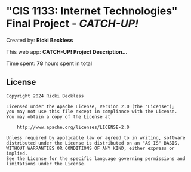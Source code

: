 # "CIS 1133: Internet Technologies" Final Project - *CATCH-UP!*

Created by: **Ricki Beckless**

<!-- **[https://projecta-st.netlify.app/](https://projecta-st.netlify.app/)** -->

This web app: **CATCH-UP! Project Description...**

Time spent: **78** hours spent in total

<!-- ## Features

The following features are implemented:

- [ ] 
- [ ] 
- [ ] 
- [ ] 
- [ ] 
- [ ] 
- [ ] 
- [ ] 

## Video Walkthrough

Here's a walkthrough of implemented user stories:

<img src='https://media.giphy.com/media/v1.Y2lkPTc5MGI3NjExZ3hvdzd4emlvZmx1NW4yNjY2YmU5cDJiMnF3ODNyem5jeGhiMTNlaSZlcD12MV9pbnRlcm5hbF9naWZfYnlfaWQmY3Q9Zw/sfCKmuMoeEZ4rxkW2M/giphy.gif' title='Project A Video Walkthrough' width='' alt='Video Walkthrough' />

GIF also found at [Project A](https://media.giphy.com/media/v1.Y2lkPTc5MGI3NjExZ3hvdzd4emlvZmx1NW4yNjY2YmU5cDJiMnF3ODNyem5jeGhiMTNlaSZlcD12MV9pbnRlcm5hbF9naWZfYnlfaWQmY3Q9Zw/sfCKmuMoeEZ4rxkW2M/giphy.gif) on GIPHY

GIF created with ...  
[ScreenToGif](https://www.screentogif.com/) for Windows

## Notes

Describe any challenges encountered while building the app. -->

## License

    Copyright 2024 Ricki Beckless

    Licensed under the Apache License, Version 2.0 (the "License");
    you may not use this file except in compliance with the License.
    You may obtain a copy of the License at

        http://www.apache.org/licenses/LICENSE-2.0

    Unless required by applicable law or agreed to in writing, software
    distributed under the License is distributed on an "AS IS" BASIS,
    WITHOUT WARRANTIES OR CONDITIONS OF ANY KIND, either express or implied.
    See the License for the specific language governing permissions and
    limitations under the License.
